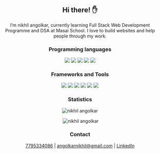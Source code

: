  <div align="center">
 <h2>Hi there! ✋</h2>
  <p>
    I’m nikhil angolkar, currently learning Full Stack Web Development Programme and DSA at Masai School. I love to build websites and help people through my work.
<div>
  <h3>Programming languages</h3>
  <p>
    <img
      src="https://img.shields.io/badge/HTML5-E34F26?style=for-the-badge&logo=html5&logoColor=white"
    />
    <img
      src="https://img.shields.io/badge/CSS3-1572B6?style=for-the-badge&logo=css3&logoColor=white"
    />
    <img
      src="https://img.shields.io/badge/JavaScript-323330?style=for-the-badge&logo=javascript&logoColor=F7DF1E"
    />
    <img
      src="https://img.shields.io/badge/TypeScript-007ACC?style=for-the-badge&logo=typescript&logoColor=white"
    />
    <img
      src="https://img.shields.io/badge/json-5E5C5C?style=for-the-badge&logo=json&logoColor=white"
    />
  </p>
</div>

<div>
    <h3>Frameworks and Tools</h3>
    <p>
      <img src="https://camo.githubusercontent.com/268ac512e333b69600eb9773a8f80b7a251f4d6149642a50a551d4798183d621/68747470733a2f2f696d672e736869656c64732e696f2f62616467652f52656163742d3230323332413f7374796c653d666f722d7468652d6261646765266c6f676f3d7265616374266c6f676f436f6c6f723d363144414642"
      />
      <img src="https://camo.githubusercontent.com/dfc69d704694f22168bea3d84584663777fa5301dcad5bbcb5459b336da8d554/68747470733a2f2f696d672e736869656c64732e696f2f62616467652f4e6f64652e6a732d3433383533443f7374796c653d666f722d7468652d6261646765266c6f676f3d6e6f64652e6a73266c6f676f436f6c6f723d7768697465"
      />
      <img src="https://camo.githubusercontent.com/72e92f69f36703548704a9eeda2a9889c2756b5e08f01a9aec6e658c148d014e/68747470733a2f2f696d672e736869656c64732e696f2f62616467652f4d6f6e676f44422d3445413934423f7374796c653d666f722d7468652d6261646765266c6f676f3d6d6f6e676f6462266c6f676f436f6c6f723d7768697465"
      />
      <img src="https://camo.githubusercontent.com/fbc3df79ffe1a99e482b154b29262ecbb10d6ee4ed22faa82683aa653d72c4e1/68747470733a2f2f696d672e736869656c64732e696f2f62616467652f4769744875622d3130303030303f7374796c653d666f722d7468652d6261646765266c6f676f3d676974687562266c6f676f436f6c6f723d7768697465"
      />
      <img src="https://camo.githubusercontent.com/2a41a17db617e01ad5d7eaaa4ce18830a09f6dc0555373913500342cb6cfc025/68747470733a2f2f696d672e736869656c64732e696f2f62616467652f4e65746c6966792d3030433742373f7374796c653d666f722d7468652d6261646765266c6f676f3d6e65746c696679266c6f676f436f6c6f723d77686974"
      />
      <img src="https://camo.githubusercontent.com/6908bc5919e46cd787b8e5117f092f5ed37da82e8bd602e6339060ea0fff722c/68747470733a2f2f696d672e736869656c64732e696f2f62616467652f52656475782d3539334438383f7374796c653d666f722d7468652d6261646765266c6f676f3d7265647578266c6f676f436f6c6f723d7768697465"
      />
    </p>
</div>

<div>
  <h3>Statistics</h3>
  <p>
    <img
      align="center"
      src="https://github-readme-stats.vercel.app/api/top-langs?username=capitalN&show_icons=true&locale=en&layout=compact"
      alt="nikhil angolkar"
    />
  </p>
  <p>
    &nbsp;<img
      align="center"
      src="https://github-readme-stats.vercel.app/api?username=capitalN&show_icons=true&locale=en"
      alt="nikhil angolkar"
    />
  </p>
</div>

<div>
  <h3>Contact</h3>
  <a href="tel:7795334086" target="_blank">7795334086</a> | <a href="mailto:angolkarnikhil@gmail.com" target="_blank">angolkarnikhil@gmail.com</a> | <a href="https://www.linkedin.com/in/nikhil-angolkar-62722a19b/" target="_blank">LinkedIn</a>
</div>
</div>

